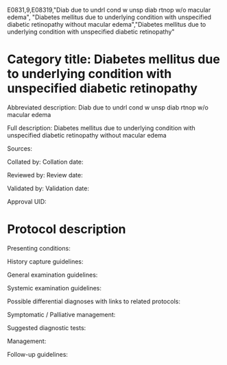 E0831,9,E08319,"Diab due to undrl cond w unsp diab rtnop w/o macular edema", "Diabetes mellitus due to underlying condition with unspecified diabetic retinopathy without macular edema","Diabetes mellitus due to underlying condition with unspecified diabetic retinopathy"
# Category title: Diabetes mellitus due to underlying condition with unspecified diabetic retinopathy

Abbreviated description: Diab due to undrl cond w unsp diab rtnop w/o macular edema

Full description: Diabetes mellitus due to underlying condition with unspecified diabetic retinopathy without macular edema

Sources:

Collated by:
Collation date:

Reviewed by:
Review date:

Validated by:
Validation date:

Approval UID:

# Protocol description

Presenting conditions:

History capture guidelines:

General examination guidelines:

Systemic examination guidelines:

Possible differential diagnoses with links to related protocols:

Symptomatic / Palliative management:

Suggested diagnostic tests:

Management:

Follow-up guidelines:
